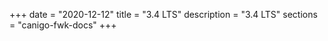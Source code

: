 +++
date        = "2020-12-12"
title       = "3.4 LTS"
description = "3.4 LTS"
sections    = "canigo-fwk-docs"
+++